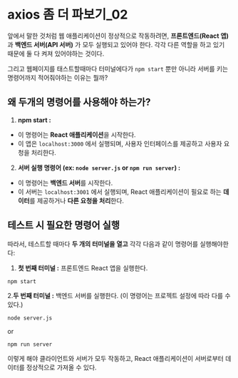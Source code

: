 axios 좀 더 파보기_02
===
앞에서 말한 것처럼 웹 애플리케이션이 정상적으로 작동하려면, **프론트엔드(React 앱)** 과 **백엔드 서버(API 서버)** 가 모두 실행되고 있어야 한다. 각각 다른 역할을 하고 있기 때문에 둘 다 켜져 있어야하는 것이다. 

그리고 웹페이지를 태스트할때마다 터미널에다가 `npm start` 뿐만 아니라 서버를 키는 명령어까지 적어줘야하는 이유는 뭘까?


## 왜 두개의 명령어를 사용해야 하는가?

1. **npm start :**
- 이 명령어는 **React 애플리케이션**을 시작한다.
- 이 앱은 `localhost:3000` 에서 실행되며, 사용자 인터페이스를 제공하고 사용자 요청을 처리한다.

2. **서버 실행 명령어 (ex: `node server.js` or `npm run server`) :**
- 이 명령어는 **백엔드 서버**를 시작한다.
- 이 서버는 `localhost:3001` 에서 실행되며, React 애플리케이션이 필요로 하는 **데이터**를 제공하거나 **다른 요청을 처리**한다. 

## 테스트 시 필요한 명령어 실행
따라서, 테스트할 때마다 **두 개의 터미널을 열고** 각각 다음과 같이 명령어를 실행해야한다:

1. **첫 번째 터미널 :** 프론트엔드 React 앱을 실행한다.

```
npm start
```

2.**두 번째 터미널 :** 백엔드 서버를 실행한다. (이 명령어는 프로젝트 설정에 따라 다를 수 있다.)

```
node server.js
```

or

```
npm run server
```
이렇게 해야 클라이언트와 서버가 모두 작동하고, React 애플리케이션이 서버로부터 데이터를 정상적으로 가져올 수 있다.
